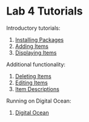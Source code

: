 # Lab 4 Tutorials

Introductory tutorials:

1. [Installing Packages](/tutorials/installing-packages.md)
1. [Adding Items](/tutorials/adding-items.md)
1. [Displaying Items](/tutorials/displaying-items.md)

Additional functionality:

1. [Deleting Items](/tutorials/deleting-items.md)
1. [Editing Items](/tutorials/editing-items.md)
1. [Item Descriptions](/tutorials/item-descriptions.md)

Running on Digital Ocean:

1. [Digital Ocean](/tutorials/digital-ocean.md)
